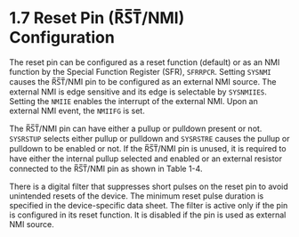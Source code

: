 # 1.7 Reset Pin (R̅S̅T̅/NMI) Configuration

The reset pin can be configured as a reset function (default) or as an NMI function by the Special Function Register
(SFR), `SFRRPCR`. Setting `SYSNMI` causes the R̅S̅T̅/NMI pin to be configured as an external NMI source. The external
NMI is edge sensitive and its edge is selectable by `SYSNMIIES`. Setting the `NMIIE` enables the interrupt of the
external NMI. Upon an external NMI event, the `NMIIFG` is set.

The R̅S̅T̅/NMI pin can have either a pullup or pulldown present or not. `SYSRSTUP` selects either pullup or pulldown
and `SYSRSTRE` causes the pullup or pulldown to be enabled or not. If the R̅S̅T̅/NMI pin is unused, it is required to
have either the internal pullup selected and enabled or an external resistor connected to the R̅S̅T̅/NMI pin as shown
in Table 1-4.

There is a digital filter that suppresses short pulses on the reset pin to avoid unintended resets of the device. The
minimum reset pulse duration is specified in the device-specific data sheet. The filter is active only if the pin is
configured in its reset function. It is disabled if the pin is used as external NMI source.
